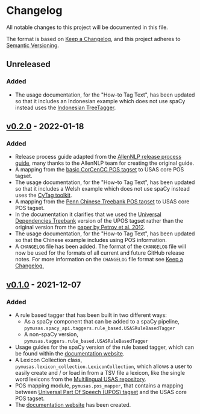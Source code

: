 # Changelog

All notable changes to this project will be documented in this file.

The format is based on [Keep a Changelog](https://keepachangelog.com/en/1.0.0/),
and this project adheres to [Semantic Versioning](https://semver.org/spec/v2.0.0.html).

## Unreleased

### Added

- The usage documentation, for the "How-to Tag Text", has been updated so that it includes an Indonesian example which does not use spaCy instead uses the [Indonesian TreeTagger](https://github.com/UCREL/Indonesian-TreeTagger-Docker-Build).

## [v0.2.0](https://github.com/UCREL/pymusas/releases/tag/v0.2.0) - 2022-01-18

### Added

- Release process guide adapted from the [AllenNLP release process guide](https://github.com/allenai/allennlp/blob/2cdb8742c8c8c3c38ace4bdfadbdc750a1aa2475/RELEASE_PROCESS.md), many thanks to the AllenNLP team for creating the original guide.
- A mapping from the [basic CorCenCC POS tagset](https://cytag.corcencc.org/tagset?lang=en) to USAS core POS tagset.
- The usage documentation, for the "How-to Tag Text", has been updated so that it includes a Welsh example which does not use spaCy instead uses the [CyTag toolkit](https://github.com/UCREL/CyTag).
- A mapping from the [Penn Chinese Treebank POS tagset](https://verbs.colorado.edu/chinese/posguide.3rd.ch.pdf) to USAS core POS tagset.
- In the documentation it clarifies that we used the [Universal Dependencies Treebank](https://universaldependencies.org/u/pos/) version of the UPOS tagset rather than the original version from the [paper by Petrov et al. 2012](http://www.lrec-conf.org/proceedings/lrec2012/pdf/274_Paper.pdf).
- The usage documentation, for the "How-to Tag Text", has been updated so that the Chinese example includes using POS information.
- A `CHANGELOG` file has been added. The format of the `CHANGELOG` file will now be used for the formats of all current and future GitHub release notes. For more information on the `CHANGELOG` file format see [Keep a Changelog.](https://keepachangelog.com/en/1.0.0/)

## [v0.1.0](https://github.com/UCREL/pymusas/releases/tag/v0.1.0) - 2021-12-07

### Added

- A rule based tagger that has been built in two different ways:
    - As a spaCy component that can be added to a spaCy pipeline, `pymusas.spacy_api.taggers.rule_based.USASRuleBasedTagger`
    - A non-spaCy version, `pymusas.taggers.rule_based.USASRuleBasedTagger`
- Usage guides for the spaCy version of the rule based tagger, which can be found within the [documentation website](https://ucrel.github.io/pymusas/).
- A Lexicon Collection class, `pymusas.lexicon_collection.LexiconCollection`, which allows a user to easily create and / or load in from a TSV file a lexicon, like the single word lexicons from the [Multilingual USAS repository](https://github.com/UCREL/Multilingual-USAS).
- POS mapping module, `pymusas.pos_mapper`, that contains a mapping between [Universal Part Of Speech (UPOS) tagset](http://www.lrec-conf.org/proceedings/lrec2012/pdf/274_Paper.pdf) and the USAS core POS tagset.
- The [documentation website](https://ucrel.github.io/pymusas/) has been created.